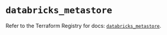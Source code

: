 # `databricks_metastore`

Refer to the Terraform Registry for docs: [`databricks_metastore`](https://registry.terraform.io/providers/databricks/databricks/1.79.0/docs/resources/metastore).
